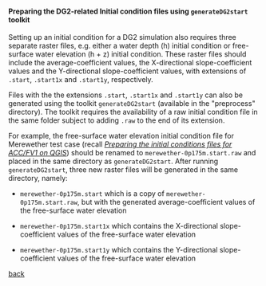 #### Preparing the DG2-related Initial condition files using `generateDG2start` toolkit

Setting up an initial condition for a DG2 simulation also requires three separate raster files, e.g. either a water depth (h) initial condition or free-surface water elevation (h + z) initial condition. These raster files should include the average-coefficient values, the X-directional slope-coefficient values and the Y-directional slope-coefficient values, with extensions of `.start`, `.start1x` and `.start1y`, respectively. 

Files with the the extensions `.start`, `.start1x` and `.start1y` can also be generated using the toolkit `generateDG2start` (available in the "preprocess" directory). The toolkit requires the availability of a raw initial condition file in the same folder subject to adding `.raw` to the end of its extension.

For example, the free-surface water elevation initial condition file for Merewether test case (recall [_Preparing the initial conditions files for ACC/FV1 on QGIS_](https://www.seamlesswave.com/Merewether2-3)) should be renamed to `merewether-0p175m.start.raw` and placed in the same directory as `generateDG2start`. After running `generateDG2start`, three new raster files will be generated in the same directory, namely:

-	`merewether-0p175m.start` which is a copy of `merewether-0p175m.start.raw`, but with the generated average-coefficient values of the free-surface water elevation

-	`merewether-0p175m.start1x` which contains the X-directional slope-coefficient values of the free-surface water elevation

-	`merewether-0p175m.start1y` which contains the Y-directional slope-coefficient values of the free-surface water elevation


[back](/Merewether2.md)
